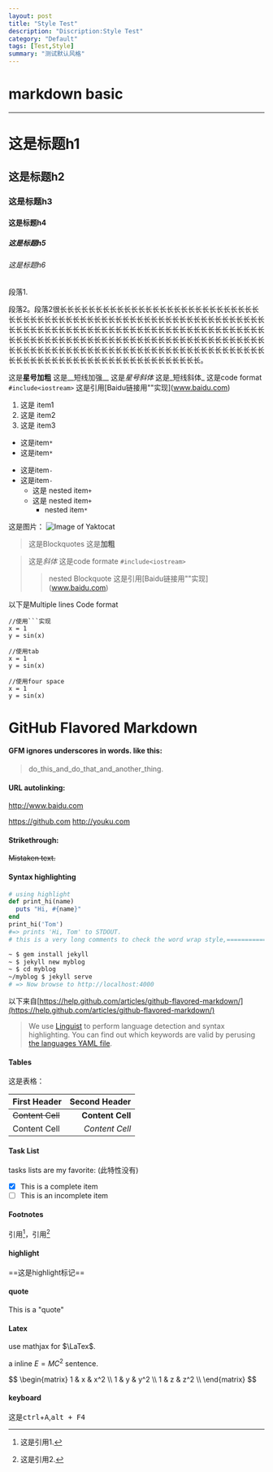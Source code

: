 ```yaml
---
layout: post
title: "Style Test"
description: "Discription:Style Test"
category: "Default"
tags: [Test,Style]
summary: "测试默认风格"
---
```


# markdown basic #

---

# 这是标题h1
## 这是标题h2
### 这是标题h3
#### 这是标题h4
##### 这是标题h5
###### 这是标题h6
段落1.

段落2。段落2很长长长长长长长长长长长长长长长长长长长长长长长长长长长长长长长长长长长长长长长长长长长长长长长长长长长长长长长长长长长长长长长长长长长长长长长长长长长长长长长长长长长长长长长长长长长长长长长长长长长长长长长长长长长长长长长长长长长长长长长长长长长长长长长长长长长长长长长长长长长长长长长长长长长长长长长长长长长长长长长长长长长长长长长长长长长长长长长长长长长长长长长长长长长长长长长长长长长长长长长。

这是**星号加粗**
这是__短线加强__
这是*星号斜体*
这是_短线斜体_
这是code format `#include<iostream>`
这是引用[Baidu链接用"[]()"实现](www.baidu.com)

1. 这是 item1
2. 这是 item2
3. 这是 item3

* 这是item`*`
* 这是item`*`

- 这是item`-`
- 这是item`-`
    + 这是 nested item`+`
    + 这是 nested item`+`
        * nested item`*`

这是图片：
![Image of Yaktocat](https://octodex.github.com/images/yaktocat.png)

> 这是Blockquotes
> 这是**加粗**

> 这是*斜体*
> 这是code formate `#include<iostream>`
>  >nested Blockquote
> 这是引用[Baidu链接用"[]()"实现](www.baidu.com)

以下是Multiple lines Code format

```
//使用```实现
x = 1
y = sin(x)
```

    //使用tab
    x = 1
    y = sin(x)

    //使用four space
    x = 1
    y = sin(x)

# GitHub Flavored Markdown

#### GFM ignores underscores in words. like this:

> do_this_and_do_that_and_another_thing.

#### URL autolinking:

<http://www.baidu.com>

<https://github.com>
<http://youku.com>

#### Strikethrough:

~~Mistaken text.~~


#### Syntax highlighting

```ruby
# using highlight
def print_hi(name)
  puts "Hi, #{name}"
end
print_hi('Tom')
#=> prints 'Hi, Tom' to STDOUT.
# this is a very long comments to check the word wrap style,=========================================================================================================================================================================================================
```

```bash
~ $ gem install jekyll
~ $ jekyll new myblog
~ $ cd myblog
~/myblog $ jekyll serve
# => Now browse to http://localhost:4000
```

以下来自[https://help.github.com/articles/github-flavored-markdown/](https://help.github.com/articles/github-flavored-markdown/)

> We use [Linguist](https://github.com/github/linguist) to perform language detection and syntax highlighting. You can find out which keywords are valid by perusing [the languages YAML file](https://github.com/github/linguist/blob/master/lib/linguist/languages.yml).

#### Tables

这是表格：


First Header  | Second Header
:------------- | -------------:
~~Content Cell~~  | **Content Cell**
Content Cell  | *Content Cell*

#### Task List

tasks lists are my favorite: (此特性没有)

- [x] This is a complete item
- [ ] This is an incomplete item

#### Footnotes

引用[^1]，引用[^2]

#### highlight

==这是highlight标记==

#### quote

This is a "quote"

#### Latex

use mathjax for $\LaTex$.

a inline $E=MC^2$ sentence.

<div>
$$
\begin{matrix}
1 & x & x^2 \\
1 & y & y^2 \\
1 & z & z^2 \\
\end{matrix}
$$
</div>

#### keyboard

这是<kbd>ctrl</kbd>+<kbd>A</kbd>,<kbd>alt + F4</kbd>

[^1]: 这是引用1.
[^2]: 这是引用2.

